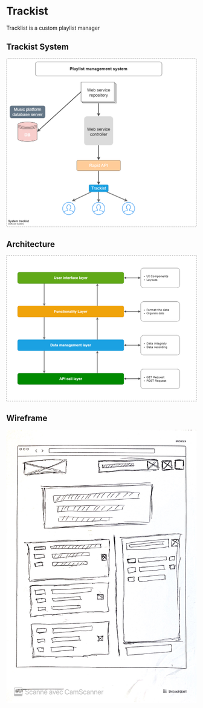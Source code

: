 # Trackist

Tracklist is a custom playlist manager

## Trackist System

![Trackist System](assets/architecture/system.png)

## Architecture

![Trackist Architecture](assets/architecture/layer.png)

## Wireframe
![Wireframe trackist app](assets/wireframe/wireframe.jpeg)